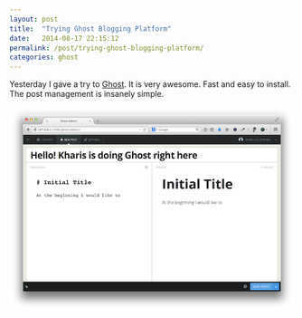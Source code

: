 ```yaml
---
layout: post
title:  "Trying Ghost Blogging Platform"
date:   2014-08-17 22:15:12
permalink: /post/trying-ghost-blogging-platform/
categories: ghost
---
```


[Ghost]: http://ghost.org

Yesterday I gave a try to [Ghost][]. It is very awesome. Fast and easy to install. The post management is insanely simple. 

<img src="https://raw.githubusercontent.com/kharissulistiyo/kharissulistiyo.github.com/master/content/2014/08/ghost.png" alt="Trying Ghost Blogging Platform"/>
